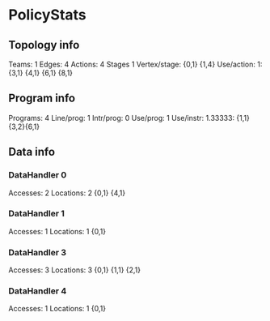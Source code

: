 # PolicyStats
## Topology info
Teams:		1
Edges:		4
Actions:	4
Stages		1
Vertex/stage:	{0,1} {1,4} 
Use/action:	1: {3,1} {4,1} {6,1} {8,1} 

## Program info
Programs:	4
Line/prog:	1
Intr/prog:	0
Use/prog:	1
Use/instr:	1.33333: {1,1}{3,2}{6,1}

## Data info

### DataHandler 0
Accesses:	2
Locations:	2
{0,1} {4,1} 

### DataHandler 1
Accesses:	1
Locations:	1
{0,1} 

### DataHandler 3
Accesses:	3
Locations:	3
{0,1} {1,1} {2,1} 

### DataHandler 4
Accesses:	1
Locations:	1
{0,1} 